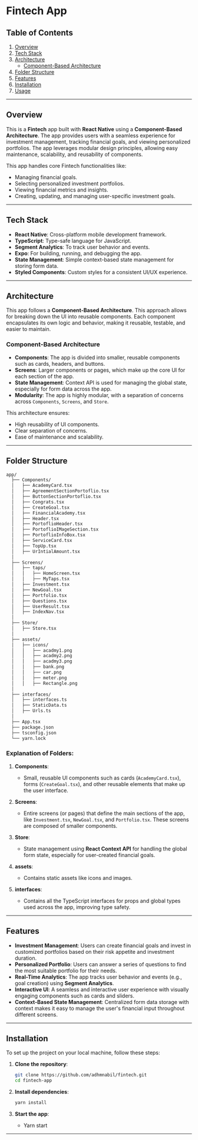 
# Fintech App

## Table of Contents
1. [Overview](#overview)
2. [Tech Stack](#tech-stack)
3. [Architecture](#architecture)
   - [Component-Based Architecture](#component-based-architecture)
4. [Folder Structure](#folder-structure)
5. [Features](#features)
6. [Installation](#installation)
7. [Usage](#usage)

---

## Overview

This is a **Fintech** app built with **React Native** using a **Component-Based Architecture**. The app provides users with a seamless experience for investment management, tracking financial goals, and viewing personalized portfolios. The app leverages modular design principles, allowing easy maintenance, scalability, and reusability of components. 

This app handles core Fintech functionalities like:
- Managing financial goals.
- Selecting personalized investment portfolios.
- Viewing financial metrics and insights.
- Creating, updating, and managing user-specific investment goals.

---

## Tech Stack

- **React Native**: Cross-platform mobile development framework.
- **TypeScript**: Type-safe language for JavaScript.
- **Segment Analytics**: To track user behavior and events.
- **Expo**: For building, running, and debugging the app.
- **State Management**: Simple context-based state management for storing form data.
- **Styled Components**: Custom styles for a consistent UI/UX experience.
  
---

## Architecture

This app follows a **Component-Based Architecture**. This approach allows for breaking down the UI into reusable components. Each component encapsulates its own logic and behavior, making it reusable, testable, and easier to maintain.

### Component-Based Architecture

- **Components**: The app is divided into smaller, reusable components such as cards, headers, and buttons.
- **Screens**: Larger components or pages, which make up the core UI for each section of the app.
- **State Management**: Context API is used for managing the global state, especially for form data across the app.
- **Modularity**: The app is highly modular, with a separation of concerns across `Components`, `Screens`, and `Store`.
  
This architecture ensures:
- High reusability of UI components.
- Clear separation of concerns.
- Ease of maintenance and scalability.

---

## Folder Structure

```bash
app/
  ├── Components/               
  │   ├── AcademyCard.tsx
  │   ├── AgreementSectionPortoflio.tsx
  │   ├── ButtonSectionPortoflio.tsx
  │   ├── Congrats.tsx
  │   ├── CreateGoal.tsx
  │   ├── FinancialAcademy.tsx
  │   ├── Header.tsx
  │   ├── PortoflioHeader.tsx
  │   ├── PortoflioIMageSection.tsx
  │   ├── PortoflioInfoBox.tsx
  │   ├── ServiceCard.tsx
  │   ├── TopUp.tsx
  │   ├── UrIntialAmount.tsx
  │
  ├── Screens/                  
  │   ├── taps/                 
  │   │   ├── HomeScreen.tsx
  │   │   ├── MyTaps.tsx
  │   ├── Investment.tsx       
  │   ├── NewGoal.tsx          
  │   ├── Portfolio.tsx        
  │   ├── Questions.tsx         
  │   ├── UserResult.tsx      
  │   ├── IndexNav.tsx          
  │
  ├── Store/                    
  │   ├── Store.tsx
  │
  ├── assets/                  
  │   ├── icons/
  │   │   ├── acadmy1.png
  │   │   ├── acadmy2.png
  │   │   ├── acadmy3.png
  │   │   ├── bank.png
  │   │   ├── car.png
  │   │   ├── meter.png
  │   │   ├── Rectangle.png
  │
  ├── interfaces/               
  │   ├── interfaces.ts
  │   ├── StaticData.ts
  │   ├── Urls.ts
  │
  ├── App.tsx                  
  ├── package.json
  ├── tsconfig.json           
  └── yarn.lock
```

### Explanation of Folders:

1. **Components**:
   - Small, reusable UI components such as cards (`AcademyCard.tsx`), forms (`CreateGoal.tsx`), and other reusable elements that make up the user interface.

2. **Screens**:
   - Entire screens (or pages) that define the main sections of the app, like `Investment.tsx`, `NewGoal.tsx`, and `Portfolio.tsx`. These screens are composed of smaller components.

3. **Store**:
   - State management using **React Context API** for handling the global form state, especially for user-created financial goals.

4. **assets**:
   - Contains static assets like icons and images.

5. **interfaces**:
   - Contains all the TypeScript interfaces for props and global types used across the app, improving type safety.

---

## Features

- **Investment Management**: Users can create financial goals and invest in customized portfolios based on their risk appetite and investment duration.
- **Personalized Portfolio**: Users can answer a series of questions to find the most suitable portfolio for their needs.
- **Real-Time Analytics**: The app tracks user behavior and events (e.g., goal creation) using **Segment Analytics**.
- **Interactive UI**: A seamless and interactive user experience with visually engaging components such as cards and sliders.
- **Context-Based State Management**: Centralized form data storage with context makes it easy to manage the user's financial input throughout different screens.

---

## Installation

To set up the project on your local machine, follow these steps:

1. **Clone the repository**:
   ```bash
   git clone https://github.com/adhmnabil/fintech.git
   cd fintech-app
   ```

2. **Install dependencies**:
   ```bash
   yarn install
   ```

3. **Start the app**:
   - Yarn start

---

